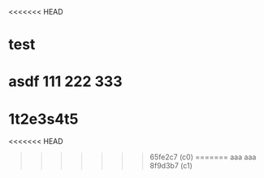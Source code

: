 <<<<<<< HEAD
# test
asdf
111
222
333
=======
# 1t2e3s4t5
<<<<<<< HEAD
>>>>>>> 65fe2c7 (c0)
=======
aaa
aaa
>>>>>>> 8f9d3b7 (c1)
